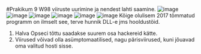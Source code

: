 #Prakikum 9
W98 viiruste uurimine ja nendest lahti saamine.
![image](https://github.com/JoosepPodekrat/Andmeturve2024/assets/144919619/6af70ffe-8035-46f6-be73-eb36ff351d70)
![image](https://github.com/JoosepPodekrat/Andmeturve2024/assets/144919619/95bc7b18-49c0-4cf2-983d-1693ad96dbf1)
![image](https://github.com/JoosepPodekrat/Andmeturve2024/assets/144919619/d740fc6b-5e2e-4aa4-b69f-4c34cf472c52)
![image](https://github.com/JoosepPodekrat/Andmeturve2024/assets/144919619/6c2bbc74-7749-4b65-a0f9-a836d6ce821d)
![image](https://github.com/JoosepPodekrat/Andmeturve2024/assets/144919619/46def63c-97cb-4fd9-b2fb-d80ce2e42fff)
![image](https://github.com/JoosepPodekrat/Andmeturve2024/assets/144919619/f70d7ed7-4146-462a-b4ac-6821fa265d95)
Kõige olulisem 2017 tõmmatud programm on ilmselt see, terve hunnik DLL-e jms hooldustöid.
1) Halva Opseci tõttu saadakse suurem osa hackereid kätte.
2) Viirused võivad olla asümptomaatilised, nagu pärisviirused, kuni jõuavad oma valitud hosti sisse.


